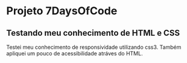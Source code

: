 # Projeto 7DaysOfCode

## Testando meu conhecimento de HTML e CSS
<p>Testei meu conhecimento de responsividade utilizando css3. Também apliquei um pouco de acessibilidade atráves do HTML.</p>